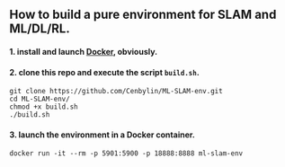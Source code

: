 ## How to build a pure environment for SLAM and ML/DL/RL.

#### 1. install and launch [Docker](www.docker.com), obviously.

#### 2. clone this repo and execute the script `build.sh`.

```shell
git clone https://github.com/Cenbylin/ML-SLAM-env.git
cd ML-SLAM-env/
chmod +x build.sh
./build.sh
```

#### 3. launch the environment in a Docker container.

```shell
docker run -it --rm -p 5901:5900 -p 18888:8888 ml-slam-env
```